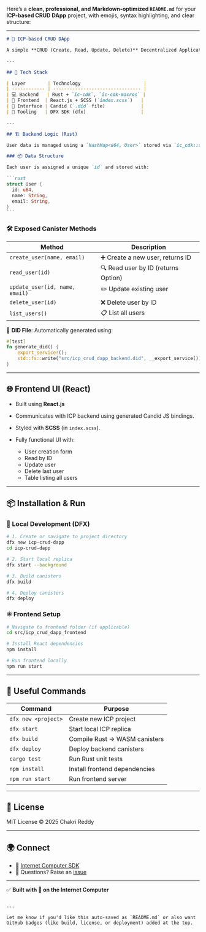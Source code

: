 Here’s a **clean, professional, and Markdown-optimized `README.md`** for your **ICP-based CRUD DApp** project, with emojis, syntax highlighting, and clear structure:

---

````markdown
# 🚀 ICP-based CRUD DApp

A simple **CRUD (Create, Read, Update, Delete)** Decentralized Application built on the **Internet Computer (ICP)**. This DApp allows users to perform operations on user data stored **on-chain** using **Rust-based smart contracts** and a **React frontend**.

---

## 🧩 Tech Stack

| Layer        | Technology                       |
| ------------ | -------------------------------- |
| 💻 Backend   | Rust + `ic-cdk`, `ic-cdk-macros` |
| 🎨 Frontend  | React.js + SCSS (`index.scss`)   |
| 🔁 Interface | Candid (`.did` file)             |
| 🔧 Tooling   | DFX SDK (dfx)                    |

---

## 🏗️ Backend Logic (Rust)

User data is managed using a `HashMap<u64, User>` stored via `ic_cdk::storage`.

### 📦 Data Structure

Each user is assigned a unique `id` and stored with:

```rust
struct User {
  id: u64,
  name: String,
  email: String,
}
```
````

### 🛠️ Exposed Canister Methods

| Method                         | Description                         |
| ------------------------------ | ----------------------------------- |
| `create_user(name, email)`     | ➕ Create a new user, returns ID    |
| `read_user(id)`                | 🔍 Read user by ID (returns Option) |
| `update_user(id, name, email)` | ✏️ Update existing user             |
| `delete_user(id)`              | ❌ Delete user by ID                |
| `list_users()`                 | 📋 List all users                   |

📎 **DID File**: Automatically generated using:

```rust
#[test]
fn generate_did() {
    export_service!();
    std::fs::write("src/icp_crud_dapp_backend.did", __export_service()).unwrap();
}
```

---

## 🌐 Frontend UI (React)

- Built using **React.js**
- Communicates with ICP backend using generated Candid JS bindings.
- Styled with **SCSS** (in `index.scss`).
- Fully functional UI with:

  - User creation form
  - Read by ID
  - Update user
  - Delete last user
  - Table listing all users

---

## 📦 Installation & Run

### 🧪 Local Development (DFX)

```bash
# 1. Create or navigate to project directory
dfx new icp-crud-dapp
cd icp-crud-dapp

# 2. Start local replica
dfx start --background

# 3. Build canisters
dfx build

# 4. Deploy canisters
dfx deploy
```

### ⚛️ Frontend Setup

```bash
# Navigate to frontend folder (if applicable)
cd src/icp_crud_dapp_frontend

# Install React dependencies
npm install

# Run frontend locally
npm run start
```

---

## 🧪 Useful Commands

| Command             | Purpose                       |
| ------------------- | ----------------------------- |
| `dfx new <project>` | Create new ICP project        |
| `dfx start`         | Start local ICP replica       |
| `dfx build`         | Compile Rust → WASM canisters |
| `dfx deploy`        | Deploy backend canisters      |
| `cargo test`        | Run Rust unit tests           |
| `npm install`       | Install frontend dependencies |
| `npm run start`     | Run frontend server           |

---

## 📜 License

MIT License © 2025 Chakri Reddy

---

## 🌍 Connect

- 🔗 [Internet Computer SDK](https://internetcomputer.org/docs/current/developer-docs/backend/overview)
- 🧠 Questions? Raise an [issue](https://github.com/Chakri7reddy/CRUD_ICP_DAPP/issues)

---

✅ **Built with 💙 on the Internet Computer**

```

---

Let me know if you'd like this auto-saved as `README.md` or also want GitHub badges (like build, license, or deployment) added at the top.
```
